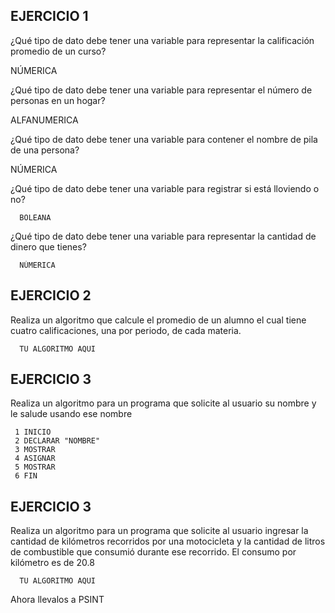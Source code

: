 ## EJERCICIO 1

¿Qué tipo de dato debe tener una variable para representar la calificación promedio de un
curso?

  NÚMERICA

¿Qué tipo de dato debe tener una variable para representar el número de personas en un
hogar?

 ALFANUMERICA

¿Qué tipo de dato debe tener una variable para contener el nombre de pila de una persona?

   NÚMERICA

¿Qué tipo de dato debe tener una variable para registrar si está lloviendo o no?

      BOLEANA

¿Qué tipo de dato debe tener una variable para representar la cantidad de dinero que
tienes?

      NÚMERICA
      
## EJERCICIO 2

Realiza un algoritmo que calcule el promedio de un alumno el cual tiene cuatro calificaciones, una por periodo, de cada materia.

      TU ALGORITMO AQUI
      
      
## EJERCICIO 3

Realiza un algoritmo para un programa que solicite al usuario su nombre y le salude usando ese nombre

     1 INICIO
     2 DECLARAR "NOMBRE"
     3 MOSTRAR
     4 ASIGNAR
     5 MOSTRAR
     6 FIN
       

## EJERCICIO 3

Realiza un algoritmo para  un programa que solicite al usuario ingresar la cantidad de kilómetros recorridos por una motocicleta y la cantidad de litros de combustible que consumió durante ese recorrido. El consumo por kilómetro es de 20.8

      TU ALGORITMO AQUI  

Ahora llevalos a PSINT

